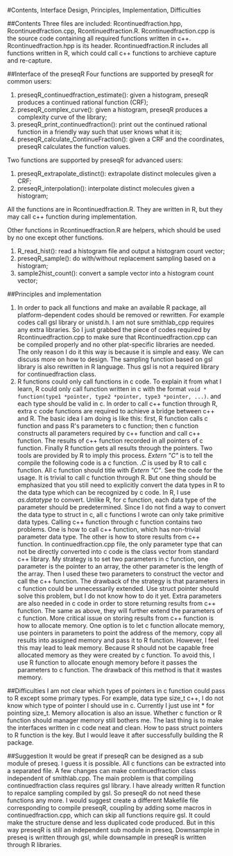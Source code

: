 #Contents, Interface Design, Principles, Implementation,  Difficulties

##Contents
Three files are included: Rcontinuedfraction.hpp, Rcontinuedfraction.cpp, Rcontinuedfraction.R. Rcontinuedfraction.cpp is the source code containing all required functions written in c++. Rcontinuedfraction.hpp is its header. Rcontinuedfraction.R includes all functions written in R, which could call c++ functions to archieve capture and re-capture.

##Interface of the preseqR
Four functions are supported by preseqR for common users:
1. preseqR_continuedfraction_estimate(): given a histogram, preseqR produces a continued rational function (CRF); 
2. preseqR_complex_curve(): given a histogram, preseqR produces a complexity curve of the library;
3. preseqR_print_continuedfraction(): print out the continued rational function in a friendly way such that user knows what it is; 
4. preseqR_calculate_ContinueFraction(): given a CRF and the coordinates, preseqR calculates the function values.

Two functions are supported by preseqR for advanced users:
1. preseqR_extrapolate_distinct(): extrapolate distinct molecules given a CRF;
2. preseqR_interpolation(): interpolate distinct molecules given a histogram;

All the functions are in Rcontinuedfraction.R. They are written in R, but they may call c++ function during implementation.

Other functions in Rcontinuedfraction.R are helpers, which should be used by no one except other functions.
1. R_read_hist(): read a histogram file and output a histogram count vector;
2. preseqR_sample(): do with/without replacement sampling based on a histogram;
3. sample2hist_count(): convert a sample vector into a histogram count vector;

##Principles and implementation
1. In order to pack all functions and make an available R package, all platform-dependent codes should be removed or rewritten. For example codes call gsl library or unistd.h. I am not sure smithlab_cpp requires any extra libraries. So I just grabbed the piece of codes required by Rcontinuedfraction.cpp to make sure that Rcontinuedfraction.cpp can be compiled properly and no other plat-specific libraries are needed. The only reason I do it this way is because it is simple and easy. We can discuss more on how to design. The sampling function based on gsl library is also rewritten in R language. Thus gsl is not a required library for continuedfraction class.  
2. R functions could only call functions in c code. To explain it from what I learn, R could only call function written in c with the format ```void * function(type1 *pointer, type2 *pointer, type3 *pointer, ...)```. and each type should be valid in c. In order to call c++ function through R, extra c code functions are required to achieve a bridge between c++ and R. The basic idea I am doing is like this: first, R function calls c function and pass R's parameters to c function; then c function constructs all parameters required by c++ function and call c++ function. The results of c++ function recorded in all pointers of c function. Finally R function gets all results through the pointers. 
Two tools are provided by R to imply this process. *Extern "C"* is to tell the compile the following code is a c function. *.C* is used by R to call c function. All c function should title with *Extern "C"*. See the code for the usage. It is trivial to call c function through R. But one thing should be emphasized that you still need to explicitly convert the data types in R to the data type which can be recognized by c code. In R, I use *as.datatype* to convert. Unlike R, for c function, each data type of the parameter should be predetermined. Since I do not find a way to convert the data type to struct in c, all c functions I wrote can only take primitive data types. 
Calling c++ function through c function contains two problems. One is how to call c++ function, which has non-trivial parameter data type. The other is how to store results from c++ function. In continuedfraction.cpp file, the only parameter type that can not be directly converted into c code is the class vector from standard c++ library. My strategy is to set two parameters in c function, one parameter is the pointer to an array, the other parameter is the length of the array. Then I used these two parameters to construct the vector and call the c++ function. The drawback of the strategy is that parameters in c function could be unnecessarily extended. Use struct pointer should solve this problem, but I do not know how to do it yet. 
Extra parameters are also needed in c code in order to store returning results from c++ function. The same as above, they will further extend the parameters of c function. More critical issue on storing results from c++ function is how to allocate memory. One option is to let c function allocate memory, use pointers in parameters to point the address of the memory, copy all results into assigned memory and pass it to R function. However, I feel this may lead to leak memory. Because R should not be capable free allocated memory as they were created by c function. To avoid this, I use R function to allocate enough memory before it passes the parameters to c function. The drawback of this method is that it wastes memory.

##Difficulties
I am not clear which types of pointers in c function could pass to R except some primary types. For example, data type size_t c++, I do not know which type of pointer I should use in c. Currently I just use int * for pointing size_t. Memory allocation is also an issue. Whether c function or R function should manager memory still bothers me. The last thing is to make the interfaces written in c code neat and clean. How to pass struct pointers to R function is the key. But I would leave it after successfully building the R package. 

##Suggestion
It would be great if preseqR can be designed as a sub module of preseq. I guess it is possible. All c functions can be extracted into a separated file. A few changes can make continuedfraction class independent of smithlab.cpp. The main problem is that compiling continuedfraction class requires gsl library. I have already written R function to repalce sampling compiled by gsl. So preseqR do not need these functions any more. I would suggest create a different Makefile file corresponding to compile preseqR, coupling by adding some macros in continuedfraction.cpp, which can skip all functions require gsl. It could make the structure dense and less duplicated code produced. But in this way preseqR is still an independent sub module in preseq. Downsample in preseq is written through gsl, while downsample in preseqR is written through R libraries. 
